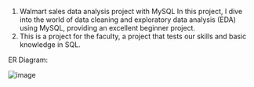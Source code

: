1. Walmart sales data analysis project with MySQL In this project, I dive into the world of data cleaning and exploratory data analysis (EDA) using MySQL, providing an excellent beginner project.
2. This is a project for the faculty, a project that tests our skills and basic knowledge in SQL.

ER Diagram:

![image](https://github.com/cosmin-panescu/SQL-University-Projects/assets/107345473/9f016142-7e1f-4b02-affe-e016cef163f5)
